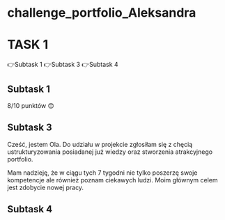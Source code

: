 # challenge_portfolio_Aleksandra
# TASK 1
 👉Subtask 1
 👉Subtask 3
 👉Subtask 4
## Subtask 1
8/10 punktów :blush: 
## Subtask 3
Cześć,
jestem Ola. Do udziału w projekcie zgłosiłam się z chęcią ustrukturyzowania posiadanej już wiedzy oraz stworzenia atrakcyjnego portfolio. 

Mam nadzieję, że w ciągu tych 7 tygodni nie tylko poszerzę swoje kompetencje ale również poznam ciekawych ludzi. 
Moim głównym celem jest zdobycie nowej pracy.

## Subtask 4

